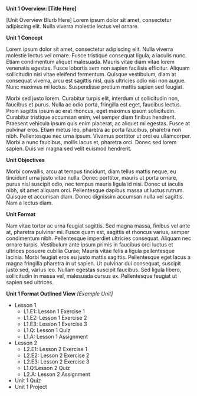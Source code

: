 **Unit 1 Overview: \[Title Here\]**

\[Unit Overview Blurb Here\] Lorem ipsum dolor sit amet, consectetur adipiscing elit. Nulla viverra molestie lectus vel ornare.

**Unit 1 Concept**

Lorem ipsum dolor sit amet, consectetur adipiscing elit. Nulla viverra molestie lectus vel ornare. Fusce tristique consequat ligula, a iaculis nunc. Etiam condimentum aliquet malesuada. Mauris vitae diam vitae lorem venenatis egestas. Fusce lobortis sem non sapien facilisis efficitur. Aliquam sollicitudin nisi vitae eleifend fermentum. Quisque vestibulum, diam at consequat viverra, arcu est sagittis nisl, quis ultricies odio nisi non augue. Nunc maximus mi lectus. Suspendisse pretium mattis sapien sed feugiat.

Morbi sed justo lorem. Curabitur turpis elit, interdum ut sollicitudin non, faucibus et purus. Nulla ac odio porta, fringilla est eget, faucibus lectus. Proin sagittis ipsum ac erat rhoncus, eget maximus ipsum sollicitudin. Curabitur tristique accumsan enim, vel semper diam finibus hendrerit. Praesent vehicula ipsum quis enim placerat, ac aliquet mi egestas. Fusce at pulvinar eros. Etiam metus leo, pharetra ac porta faucibus, pharetra non nibh. Pellentesque nec urna ipsum. Vivamus porttitor ut orci eu ullamcorper. Morbi a nunc faucibus, mollis lacus et, pharetra orci. Donec sed lorem sapien. Duis vel magna sed velit euismod hendrerit.

**Unit Objectives**

Morbi convallis, arcu at tempus tincidunt, diam tellus mattis neque, eu tincidunt urna justo vitae nulla. Donec porttitor, mauris ut porta ornare, purus nisl suscipit odio, nec tempus mauris ligula id nisi. Donec ut iaculis nibh, sit amet aliquam orci. Pellentesque dapibus massa ut luctus rutrum. Quisque et accumsan diam. Donec dignissim accumsan nulla vel sagittis. Nam a lectus diam.

**Unit Format**

Nam vitae tortor ac urna feugiat sagittis. Sed magna massa, finibus vel ante at, pharetra pulvinar mi. Fusce quam est, sagittis et rhoncus varius, semper condimentum nibh. Pellentesque imperdiet ultricies consequat. Aliquam nec ornare turpis. Vestibulum ante ipsum primis in faucibus orci luctus et ultrices posuere cubilia Curae; Mauris vitae felis a ligula pellentesque lacinia. Morbi feugiat eros eu justo mattis sagittis. Pellentesque eget lacus a magna fringilla pharetra in ut sapien. Ut pulvinar dui consequat, suscipit justo sed, varius leo. Nullam egestas suscipit faucibus. Sed ligula libero, sollicitudin in massa vel, malesuada cursus ex. Pellentesque feugiat ut sapien sed ultrices.

**Unit 1 Format Outlined View** _\[Example Unit\]_

* Lesson 1
  * L1.E1: Lesson 1 Exercise 1
  * L1.E2: Lesson 1 Exercise 2
  * L1.E3: Lesson 1 Exercise 3
  * L1.Q: Lesson 1 Quiz
  * L1.A: Lesson 1 Assignment
* Lesson 2
  * L2.E1: Lesson 2 Exercise 1
  * L2.E2: Lesson 2 Exercise 2
  * L2.E3: Lesson 2 Exercise 3
  * L1.Q:Lesson 2 Quiz
  * L2.A: Lesson 2 Assignment
* Unit 1 Quiz
* Unit 1 Project



